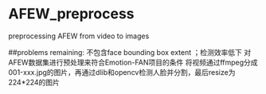 # AFEW_preprocess
preprocessing AFEW from video to images

##problems remaining:
不包含face bounding box extent ；检测效率低下
对AFEW数据集进行预处理来符合Emotion-FAN项目的条件
将视频通过ffmpeg分成001-xxx.jpg的图片，再通过dlib和opencv检测人脸并分割，最后resize为224*224的图片
